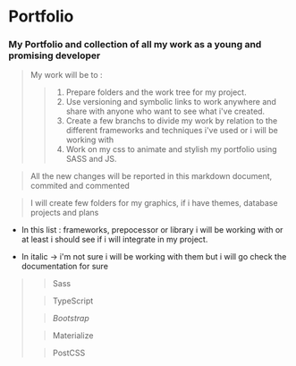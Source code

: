 # Portfolio

### My Portfolio and collection of all my work as a young and promising developer

> My work will be to :
>> 1. Prepare folders and the work tree for my project.
>> 2. Use versioning and symbolic links to work anywhere and share with anyone who want to see what i've created.
>> 3. Create a few branchs to divide my work by relation to the different frameworks and techniques i've used or i will be working with
>> 4. Work on my css to animate and stylish my portfolio using SASS and JS.

> All the new changes will be reported in this markdown document, commited and commented

> I will create few folders for my graphics, if i have themes, database projects and plans

- In this list : frameworks, prepocessor or library i will be working with or at least i should see if i will integrate in my project.
  
- In italic -> i'm not sure i will be working with them but i will go check the documentation for sure

>> Sass
>
>> TypeScript 
>
>> *Bootstrap*
>
>> Materialize
>
>> PostCSS


